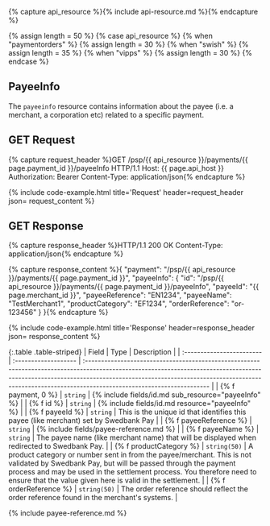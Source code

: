 {% capture api_resource %}{% include api-resource.md %}{% endcapture %}

{% assign length = 50 %}
{% case api_resource %}
    {% when "paymentorders" %}
        {% assign length = 30 %}
    {% when "swish" %}
        {% assign length = 35 %}
    {% when "vipps" %}
        {% assign length = 30 %}
{% endcase %}

## PayeeInfo

The `payeeinfo` resource contains information about the payee (i.e. a merchant,
a corporation etc) related to a specific payment.

## GET Request

{% capture request_header %}GET /psp/{{ api_resource }}/payments/{{ page.payment_id }}/payeeInfo HTTP/1.1
Host: {{ page.api_host }}
Authorization: Bearer <AccessToken>
Content-Type: application/json{% endcapture %}

{% include code-example.html
    title='Request'
    header=request_header
    json= request_content
    %}

## GET Response

{% capture response_header %}HTTP/1.1 200 OK
Content-Type: application/json{% endcapture %}

{% capture response_content %}{
    "payment": "/psp/{{ api_resource }}/payments/{{ page.payment_id }}",
    "payeeInfo": {
        "id": "/psp/{{ api_resource }}/payments/{{ page.payment_id }}/payeeInfo",
        "payeeId": "{{ page.merchant_id }}",
        "payeeReference": "EN1234",
        "payeeName": "TestMerchant1",
        "productCategory": "EF1234",
        "orderReference": "or-123456"
    }
}{% endcapture %}

{% include code-example.html
    title='Response'
    header=response_header
    json= response_content
    %}

{:.table .table-striped}
| Field                     | Type                 | Description                                                                                                                                                                                                                                                                       |
| :------------------------ | :------------------- | :-------------------------------------------------------------------------------------------------------------------------------------------------------------------------------------------------------------------------------------------------------------------------------- |
| {% f payment, 0 %}                 | `string`             | {% include fields/id.md sub_resource="payeeInfo" %}                                                                                                                                                                                                                    |
| {% f id %}              | `string`             | {% include fields/id.md resource="payeeInfo" %}                                                                                                                                                                                                                        |
| {% f payeeId %}         | `string`             | This is the unique id that identifies this payee (like merchant) set by Swedbank Pay                                                                                                                                                                                              |
| {% f payeeReference %}  | `string` | {% include fields/payee-reference.md %}                                                                                                                                                                                    |
| {% f payeeName %}       | `string`             | The payee name (like merchant name) that will be displayed when redirected to Swedbank Pay.                                                                                                                                                                           |
| {% f productCategory %} | `string(50)`             | A product category or number sent in from the payee/merchant. This is not validated by Swedbank Pay, but will be passed through the payment process and may be used in the settlement process. You therefore need to ensure that the value given here is valid in the settlement. |
| {% f orderReference %}  | `string(50)`         | The order reference should reflect the order reference found in the merchant's systems.                                                                                                                                                                                           |

{% include payee-reference.md %}
